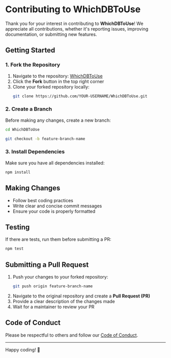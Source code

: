 # Contributing to WhichDBToUse

Thank you for your interest in contributing to **WhichDBToUse**! We appreciate all contributions, whether it's reporting issues, improving documentation, or submitting new features.

## Getting Started

### 1. Fork the Repository
1. Navigate to the repository: [WhichDBToUse](https://github.com/KovacevicAleksa/WhichDBToUse)
2. Click the **Fork** button in the top right corner
3. Clone your forked repository locally:
   ```sh
   git clone https://github.com/YOUR-USERNAME/WhichDBToUse.git
   ```

### 2. Create a Branch
Before making any changes, create a new branch:
```sh
cd WhichDBToUse
```
```sh
git checkout -b feature-branch-name
```

### 3. Install Dependencies
Make sure you have all dependencies installed:
```sh
npm install
```

## Making Changes
- Follow best coding practices
- Write clear and concise commit messages
- Ensure your code is properly formatted

## Testing
If there are tests, run them before submitting a PR:
```sh
npm test
```

## Submitting a Pull Request
1. Push your changes to your forked repository:
   ```sh
   git push origin feature-branch-name
   ```
2. Navigate to the original repository and create a **Pull Request (PR)**
3. Provide a clear description of the changes made
4. Wait for a maintainer to review your PR

## Code of Conduct
Please be respectful to others and follow our [Code of Conduct](CODE_OF_CONDUCT.md).

---

Happy coding! 🚀


